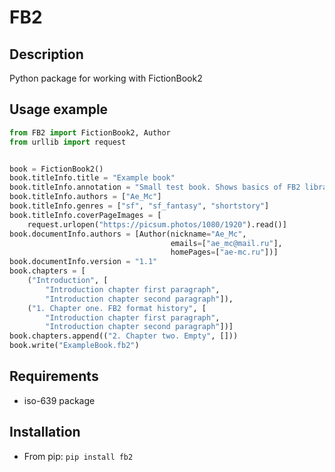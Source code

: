 # FB2

## Description

Python package for working with FictionBook2

## Usage example

```python
from FB2 import FictionBook2, Author
from urllib import request


book = FictionBook2()
book.titleInfo.title = "Example book"
book.titleInfo.annotation = "Small test book. Shows basics of FB2 library"
book.titleInfo.authors = ["Ae_Mc"]
book.titleInfo.genres = ["sf", "sf_fantasy", "shortstory"]
book.titleInfo.coverPageImages = [
    request.urlopen("https://picsum.photos/1080/1920").read()]
book.documentInfo.authors = [Author(nickname="Ae_Mc",
                                    emails=["ae_mc@mail.ru"],
                                    homePages=["ae-mc.ru"])]
book.documentInfo.version = "1.1"
book.chapters = [
    ("Introduction", [
        "Introduction chapter first paragraph",
        "Introduction chapter second paragraph"]),
    ("1. Chapter one. FB2 format history", [
        "Introduction chapter first paragraph",
        "Introduction chapter second paragraph"])]
book.chapters.append(("2. Chapter two. Empty", []))
book.write("ExampleBook.fb2")
```

## Requirements

- iso-639 package

## Installation

- From pip: `pip install fb2`
